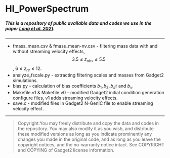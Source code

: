 # HI_PowerSpectrum

##### This is a repository of public available data and codes we use in the paper [Long et al. 2021](https://arxiv.org/pdf/2107.07615.pdf). 

---
- fmass_mean.csv & fmass_mean-nv.csv - filtering mass data with and without streaming velocity effects, $$3.5\leq z_{obs}\leq 5.5$$, $6\leq z_{re}\leq12$. 
- analyze_fscale.py - extracting filtering scales and masses from Gadget2 simulations.
- bias.py - calculation of bias coefficients $b_1, b_2, b_{s^2}$ and $b_v$.
- Makefile.v1 & Makefile.v0 - modified Gadget2 initial condition generation configure files, v1 adds streaming velocity effects.
- save.c - modified files in Gadget2 N-GenIC file to enable streaming velocity effect.

---
>  Copyright:You may freely distribute and copy the data and codes in the repository. You may also modify it as you wish, and distribute these modified versions as long as you indicate prominently any changes you made in the original code, and as long as you leave the copyright notices, and the no-warranty notice intact.
> See COPYRIGHT and COPYING of Gadget2 license information.
